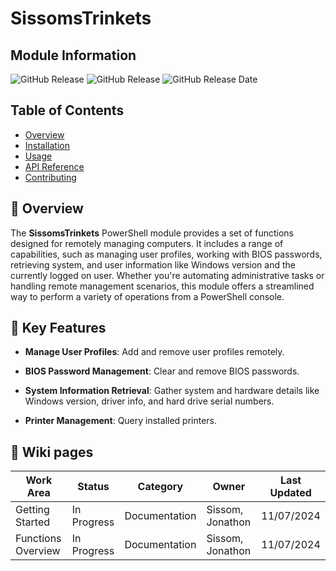 # SissomsTrinkets

## Module Information

![GitHub Release](https://img.shields.io/github/v/release/Elkhunder/SissomsTrinkets?display_name=release&style=flat&label=Latest%20Release&color=blue)  ![GitHub Release](https://img.shields.io/github/v/release/Elkhunder/SissomsTrinkets?style=flat&label=Module%20Version&color=blue)   ![GitHub Release Date](https://img.shields.io/github/release-date/Elkhunder/SissomsTrinkets?display_date=published_at&style=flat&label=Last%20Updated&color=blue)

## Table of Contents

- [Overview](overview.md#-overview)
- [Installation](docs/installation.md)
- [Usage](docs/usage.md)
- [API Reference](docs/api.md)
- [Contributing](docs/contributing.md)

## 💫 Overview

The **SissomsTrinkets** PowerShell module provides a set of functions designed for remotely managing computers. It includes a range of capabilities, such as managing user profiles, working with BIOS passwords, retrieving system, and user information like Windows version and the currently logged on user. Whether you're automating administrative tasks or handling remote management scenarios, this module offers a streamlined way to perform a variety of operations from a PowerShell console.

## 🔑 Key Features

- **Manage User Profiles**: Add and remove user profiles remotely.

- **BIOS Password Management**: Clear and remove BIOS passwords.

- **System Information Retrieval**: Gather system and hardware details like Windows version, driver info, and hard drive serial numbers.

- **Printer Management**: Query installed printers.

## 📑 Wiki pages

| Work Area          | Status      | Category      | Owner            | Last Updated |
|--------------------|-------------|---------------|------------------|--------------|
| Getting Started    | In Progress | Documentation | Sissom, Jonathon | 11/07/2024   |
| Functions Overview | In Progress | Documentation | Sissom, Jonathon | 11/07/2024   |

<!-- ## 🔗 Relevant links -->
